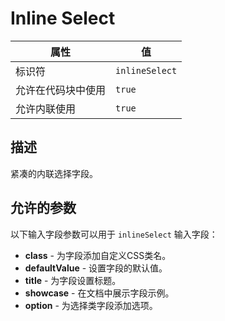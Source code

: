 # Inline Select

| 属性 | 值 |
|------|----|
| 标识符 | `inlineSelect` |
| 允许在代码块中使用 | `true` |
| 允许内联使用 | `true` |

## 描述

紧凑的内联选择字段。

## 允许的参数

以下输入字段参数可以用于 `inlineSelect` 输入字段：

- **class** - 为字段添加自定义CSS类名。
- **defaultValue** - 设置字段的默认值。
- **title** - 为字段设置标题。
- **showcase** - 在文档中展示字段示例。
- **option** - 为选择类字段添加选项。

